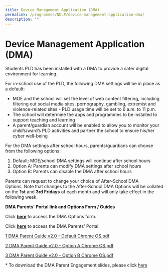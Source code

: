 ```yaml
---
title: Device Management Application (DMA)
permalink: /programmes/NDLP/device-management-application-dma/
description: ""
---
```



# **Device Management Application (DMA)**

Students PLD has been installed with a DMA to provide a safer digital environment for learning.

For in-school use of the PLD, the following DMA settings will be in place as a default: 

*   MOE and the school will set the level of web content filtering, including filtering out social media sites, pornography, gambling, extremist and violence-related sites - PLD usage time will be set to 6 a.m. to 11 p.m. 
*   The school will determine the apps and programmes to be installed to support teaching and learning 
*   A parent/guardian account will be enabled to allow you to monitor your child’s/ward’s PLD activities and partner the school to ensure his/her cyber well-being 

For the DMA settings after school hours, parents/guardians can choose from the following options:                    

1.  Default: MOE/school DMA settings will continue after school hours    
2.  Option A: Parents can modify DMA settings after school hours           
3.  Option B: Parents can disable the DMA after school hours

Parents can request to change your choice of After-School DMA Options. Note that changes to the After-School DMA Options will be collated on the **1st** and **3rd Fridays** of each month and will only take effect in the following week.

**DMA Parents' Portal link and Options Form / Guides**

Click **[here](https://form.gov.sg/615ec3b50053b400123ef079)** to access the DMA Options form.  

Click **[here](https://www.mobileguardian.com/)** to access the DMA Parents' Portal.

[1 DMA Parent Guide v2.0 - Default Chrome OS.pdf](/files/1%20DMA%20Parent%20Guide%20v2%20-%20Default%20Chrome%20OS.pdf)

[2 DMA Parent Guide v2.0 - Option A Chrome OS.pdf](/files/2%20DMA%20Parent%20Guide%20v2%20-%20Option%20A%20Chrome%20OS.pdf)

[3 DMA Parent Guide v2.0 - Option B Chrome OS.pdf](/files/3%20DMA%20Parent%20Guide%20v2%20-%20Option%20B%20Chrome%20OS.pdf)

  

\* To download the DMA Parent Engagement slides, please click [here](/files/DMA%20Parent%20Engagement%20Slides.pdf)